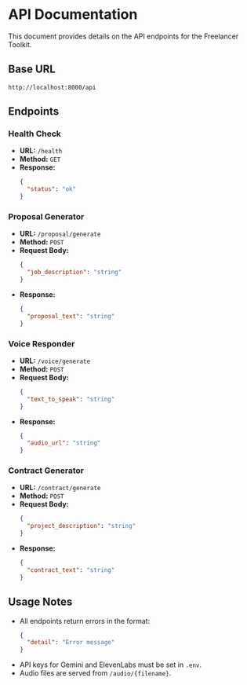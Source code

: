 # API Documentation

This document provides details on the API endpoints for the Freelancer Toolkit.

## Base URL

`http://localhost:8000/api`

## Endpoints

### Health Check

- **URL:** `/health`
- **Method:** `GET`
- **Response:**
  ```json
  {
    "status": "ok"
  }
  ```

### Proposal Generator

- **URL:** `/proposal/generate`
- **Method:** `POST`
- **Request Body:**
  ```json
  {
    "job_description": "string"
  }
  ```
- **Response:**
  ```json
  {
    "proposal_text": "string"
  }
  ```

### Voice Responder

- **URL:** `/voice/generate`
- **Method:** `POST`
- **Request Body:**
  ```json
  {
    "text_to_speak": "string"
  }
  ```
- **Response:**
  ```json
  {
    "audio_url": "string"
  }
  ```

### Contract Generator

- **URL:** `/contract/generate`
- **Method:** `POST`
- **Request Body:**
  ```json
  {
    "project_description": "string"
  }
  ```
- **Response:**
  ```json
  {
    "contract_text": "string"
  }
  ```

## Usage Notes

- All endpoints return errors in the format:
  ```json
  {
    "detail": "Error message"
  }
  ```
- API keys for Gemini and ElevenLabs must be set in `.env`.
- Audio files are served from `/audio/{filename}`.
